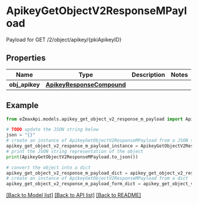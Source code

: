 # ApikeyGetObjectV2ResponseMPayload

Payload for GET /2/object/apikey/{pkiApikeyID}

## Properties

Name | Type | Description | Notes
------------ | ------------- | ------------- | -------------
**obj_apikey** | [**ApikeyResponseCompound**](ApikeyResponseCompound.md) |  | 

## Example

```python
from eZmaxApi.models.apikey_get_object_v2_response_m_payload import ApikeyGetObjectV2ResponseMPayload

# TODO update the JSON string below
json = "{}"
# create an instance of ApikeyGetObjectV2ResponseMPayload from a JSON string
apikey_get_object_v2_response_m_payload_instance = ApikeyGetObjectV2ResponseMPayload.from_json(json)
# print the JSON string representation of the object
print(ApikeyGetObjectV2ResponseMPayload.to_json())

# convert the object into a dict
apikey_get_object_v2_response_m_payload_dict = apikey_get_object_v2_response_m_payload_instance.to_dict()
# create an instance of ApikeyGetObjectV2ResponseMPayload from a dict
apikey_get_object_v2_response_m_payload_form_dict = apikey_get_object_v2_response_m_payload.from_dict(apikey_get_object_v2_response_m_payload_dict)
```
[[Back to Model list]](../README.md#documentation-for-models) [[Back to API list]](../README.md#documentation-for-api-endpoints) [[Back to README]](../README.md)


